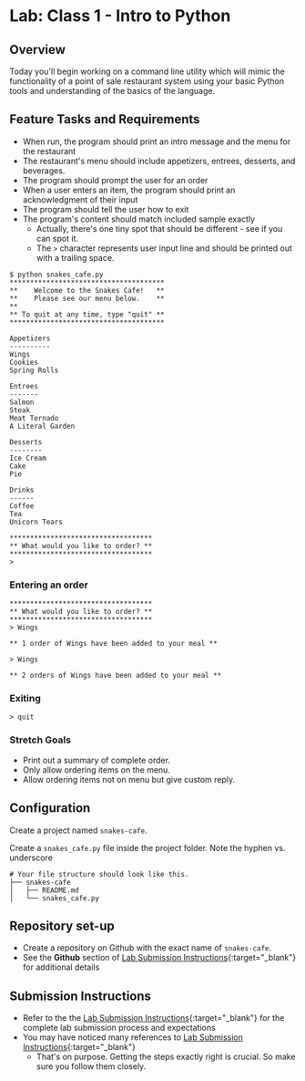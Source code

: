# Lab: Class 1 - Intro to Python

## Overview

Today you'll begin working on a command line utility which will mimic the functionality of a point of sale restaurant system using your basic Python tools and understanding of the basics of the language.

## Feature Tasks and Requirements

- When run, the program should print an intro message and the menu for the restaurant
- The restaurant's menu should include appetizers, entrees, desserts, and beverages.
- The program should prompt the user for an order
- When a user enters an item, the program should print an acknowledgment of their input
- The program should tell the user how to exit
- The program's content should match included sample exactly
  - Actually, there's one tiny spot that should be different - see if you can spot it.
  - The `>` character represents user input line and should be printed out with a trailing space.

```console
$ python snakes_cafe.py
**************************************
**    Welcome to the Snakes Cafe!   **
**    Please see our menu below.    **
**
** To quit at any time, type "quit" **
**************************************

Appetizers
----------
Wings
Cookies
Spring Rolls

Entrees
-------
Salmon
Steak
Meat Tornado
A Literal Garden

Desserts
--------
Ice Cream
Cake
Pie

Drinks
------
Coffee
Tea
Unicorn Tears

***********************************
** What would you like to order? **
***********************************
>
```

### Entering an order

```console
***********************************
** What would you like to order? **
***********************************
> Wings

** 1 order of Wings have been added to your meal **

> Wings

** 2 orders of Wings have been added to your meal **
```

### Exiting

```console
> quit
```

### Stretch Goals

- Print out a summary of complete order.
- Only allow ordering items on the menu.
- Allow ordering items not on menu but give custom reply.

## Configuration

Create a project named `snakes-cafe`.

Create a `snakes_cafe.py` file inside the project folder. Note the hyphen vs. underscore

```text
# Your file structure should look like this.
├── snakes-cafe
│   ├── README.md
│   └── snakes_cafe.py
```

## Repository set-up

- Create a repository on Github with the exact name of `snakes-cafe`.
- See the **Github** section of [Lab Submission Instructions](../../../reference/submission-instructions/labs/){:target="_blank"} for additional details

## Submission Instructions

- Refer to the the [Lab Submission Instructions](../../../reference/submission-instructions/labs/){:target="_blank"} for the complete lab submission process and expectations
- You may have noticed many references to [Lab Submission Instructions](../../../reference/submission-instructions/labs/){:target="_blank"}
  - That's on purpose. Getting the steps exactly right is crucial. So make sure you follow them closely.
